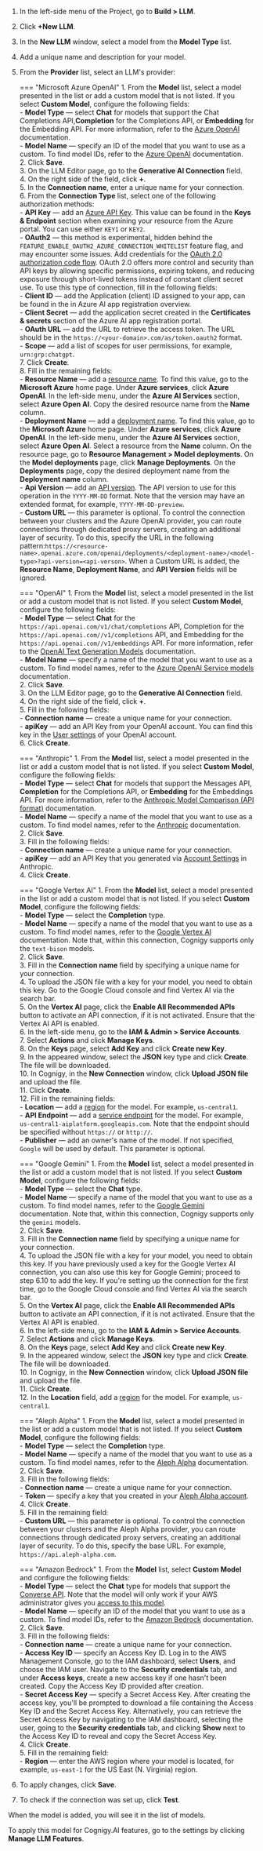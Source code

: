 1. In the left-side menu of the Project, go to **Build > LLM**.
2. Click **+New LLM**.
3. In the **New LLM** window, select a model from the **Model Type** list.
4. Add a unique name and description for your model.
5. From the **Provider** list, select an LLM's provider:

    === "Microsoft Azure OpenAI"
        1. From the **Model** list, select a model presented in the list or add a custom model that is not listed. If you select **Custom Model**, configure the following fields:<br>
            - **Model Type** — select **Chat** for models that support the Chat Completions API,**Completion** for the Completions API, or **Embedding** for the Embedding API. For more information, refer to the [Azure OpenAI](https://learn.microsoft.com/en-us/azure/ai-services/openai/concepts/models) documentation.<br>
            - **Model Name** — specify an ID of the model that you want to use as a custom. To find model IDs, refer to the [Azure OpenAI](https://learn.microsoft.com/en-us/azure/ai-services/openai/concepts/models) documentation.<br>
        2. Click **Save**.<br>
        3. On the LLM Editor page, go to the **Generative AI Connection** field.<br>
        4. On the right side of the field, click **+**.<br>
        5. In the **Connection name**, enter a unique name for your connection.<br>
        6. From the **Connection Type** list, select one of the following authorization methods:<br>
            - **API Key** — add an [Azure API Key](https://learn.microsoft.com/en-us/azure/cognitive-services/openai/quickstart?tabs=command-line&pivots=rest-api#retrieve-key-and-endpoint). This value can be found in the **Keys & Endpoint** section when examining your resource from the Azure portal. You can use either `KEY1` or `KEY2`.<br>
            - **OAuth2** — this method is experimental, hidden behind the `FEATURE_ENABLE_OAUTH2_AZURE_CONNECTION_WHITELIST` feature flag, and may encounter some issues. Add credentials for the [OAuth 2.0 authorization code flow](https://learn.microsoft.com/en-us/entra/identity-platform/v2-oauth2-auth-code-flow). OAuth 2.0 offers more control and security than API keys by allowing specific permissions, expiring tokens, and reducing exposure through short-lived tokens instead of constant client secret use. To use this type of connection, fill in the following fields:<br>
                - **Client ID** — add the Application (client) ID assigned to your app, can be found in the in Azure AI app registration overview.<br>
                - **Client Secret** — add the application secret created in the **Certificates & secrets** section of the Azure AI app registration portal.<br>
                - **OAuth URL** — add the URL to retrieve the access token. The URL should be in the `https://<your-domain>.com/as/token.oauth2` format.<br>
                - **Scope** — add a list of scopes for user permissions, for example, `urn:grp:chatgpt`. <br>
        7. Click **Create**.<br>
        8. Fill in the remaining fields:<br>
            - **Resource Name** — add a [resource name](https://learn.microsoft.com/en-us/azure/cognitive-services/openai/how-to/create-resource?pivots=web-portal#create-a-resource). To find this value, go to the **Microsoft Azure** home page. Under **Azure services**, click **Azure OpenAI**. In the left-side menu, under the **Azure AI Services** section, select **Azure Open AI**. Copy the desired resource name from the **Name** column.<br>
            - **Deployment Name** — add a [deployment name](https://learn.microsoft.com/en-us/azure/cognitive-services/openai/how-to/create-resource?pivots=web-portal#deploy-a-model). To find this value, go to the **Microsoft Azure** home page. Under **Azure services**, click **Azure OpenAI**. In the left-side menu, under the **Azure AI Services** section, select **Azure Open AI**. Select a resource from the **Name** column. On the resource page, go to **Resource Management > Model deployments**. On the **Model deployments** page, click **Manage Deployments**. On the **Deployments** page, copy the desired deployment name from the **Deployment name** column.<br>
            - **Api Version** — add an [API version](https://learn.microsoft.com/en-us/azure/cognitive-services/openai/reference#rest-api-versioning). The API version to use for this operation in the `YYYY-MM-DD` format. Note that the version may have an extended format, for example, `YYYY-MM-DD-preview`. <br>
            - **Custom URL** — this parameter is optional. To control the connection between your clusters and the Azure OpenAI provider, you can route connections through dedicated proxy servers, creating an additional layer of security. To do this, specify the URL in the following pattern:`https://<resource-name>.openai.azure.com/openai/deployments/<deployment-name>/<model-type>?api-version=<api-verson>`. When a Custom URL is added, the **Resource Name**, **Deployment Name**, and **API Version** fields will be ignored.

    === "OpenAI"
        1. From the **Model** list, select a model presented in the list or add a custom model that is not listed. If you select **Custom Model**, configure the following fields:<br>
            - **Model Type** — select **Chat** for the `https://api.openai.com/v1/chat/completions` API, Completion for the `https://api.openai.com//v1/completions` API, and Embedding for the `https://api.openai.com//v1/embeddings` API. For more information, refer to the [OpenAI Text Generation Models](https://platform.openai.com/docs/guides/text-generation) documentation.<br>
            - **Model Name** — specify a name of the model that you want to use as a custom. To find model names, refer to the [Azure OpenAI Service models](https://learn.microsoft.com/en-us/azure/ai-services/openai/concepts/models) documentation.<br>
        2. Click **Save**.<br>
        3. On the LLM Editor page, go to the **Generative AI Connection** field.<br>
        4. On the right side of the field, click **+**.<br>
        5. Fill in the following fields:<br>
            - **Connection name** — create a unique name for your connection.<br>
            - **apiKey** — add an API Key from your OpenAI account. You can find this key in the [User settings](https://help.openai.com/en/articles/4936850-where-do-i-find-my-secret-api-key) of your OpenAI account.<br>
        6. Click **Create**.<br>

    === "Anthropic"
        1. From the **Model** list, select a model presented in the list or add a custom model that is not listed. If you select **Custom Model**, configure the following fields:<br>
            - **Model Type** — select **Chat** for models that support the Messages API, **Completion** for the Completions API, or **Embedding** for the Embeddings API. For more information, refer to the [Anthropic Model Comparison (API format)](https://docs.anthropic.com/claude/docs/models-overview#model-comparison) documentation.<br>
            - **Model Name** — specify a name of the model that you want to use as a custom. To find model names, refer to the [Anthropic](https://docs.anthropic.com/claude/docs/models-overview) documentation.<br>
        2. Click **Save**.<br>
        3. Fill in the following fields:<br>
            - **Connection name** — create a unique name for your connection.<br>
            - **apiKey** — add an API Key that you generated via [Account Settings](https://console.anthropic.com/docs/api#accessing-the-api) in Anthropic.<br>
        4. Click **Create**.<br>

    === "Google Vertex AI"
        1. From the **Model** list, select a model presented in the list or add a custom model that is not listed. If you select **Custom Model**, configure the following fields:<br>
            - **Model Type** — select the **Completion** type. <br>
            - **Model Name** — specify a name of the model that you want to use as a custom. To find model names, refer to the [Google Vertex AI](https://cloud.google.com/vertex-ai/generative-ai/docs/learn/model-versioning) documentation. Note that, within this connection, Cognigy supports only the `text-bison` models.<br>
        2. Click **Save**.<br>
        3. Fill in the **Connection name** field by specifying a unique name for your connection.<br>
        4. To upload the JSON file with a key for your model, you need to obtain this key. Go to the Google Cloud console and find Vertex AI via the search bar.<br>
        5. On the **Vertex AI** page, click the **Enable All Recommended APIs** button to activate an API connection, if it is not activated. Ensure that the Vertex AI API is enabled.<br>
        6. In the left-side menu, go to the **IAM & Admin > Service Accounts**.<br>
        7. Select **Actions** and click **Manage Keys**.<br>
        8. On the **Keys** page, select **Add Key** and click **Create new Key**.<br>
        9. In the appeared window, select the **JSON** key type and click **Create**. The file will be downloaded.<br>
        10. In Cognigy, in the **New Connection** window, click **Upload JSON file** and upload the file.<br>
        11. Click **Create**.<br>
        12. Fill in the remaining fields:<br>
            - **Location** — add a [region](https://cloud.google.com/vertex-ai/docs/general/locations) for the model. For example, `us-central1`.<br>
            - **API Endpoint** — add a [service endpoint](https://cloud.google.com/vertex-ai/docs/reference/rest#service-endpoint) for the model. For example, `us-central1-aiplatform.googleapis.com`. Note that the endpoint should be specified without `https://` or `http://`. <br>
            - **Publisher** — add an owner's name of the model. If not specified, `Google` will be used by default.
               This parameter is optional.

    === "Google Gemini"
        1. From the **Model** list, select a model presented in the list or add a custom model that is not listed. If you select **Custom Model**, configure the following fields:<br>
            - **Model Type** — select the **Chat** type. <br>
            - **Model Name** — specify a name of the model that you want to use as a custom. To find model names, refer to the [Google Gemini](https://ai.google.dev/gemini-api/docs/models/gemini) documentation. Note that, within this connection, Cognigy supports only the `gemini` models.<br>
        2. Click **Save**.<br>
        3. Fill in the **Connection name** field by specifying a unique name for your connection.<br>
        4. To upload the JSON file with a key for your model, you need to obtain this key. If you have previously used a key for the Google Vertex AI connection, you can also use this key for Google Gemini; proceed to step 6.10 to add the key. If you're setting up the connection for the first time, go to the Google Cloud console and find Vertex AI via the search bar.<br>
        5. On the **Vertex AI** page, click the **Enable All Recommended APIs** button to activate an API connection, if it is not activated. Ensure that the Vertex AI API is enabled. <br>
        6. In the left-side menu, go to the **IAM & Admin > Service Accounts**.<br>
        7. Select **Actions** and click **Manage Keys**.<br>
        8. On the **Keys** page, select **Add Key** and click **Create new Key**.<br>
        9. In the appeared window, select the **JSON** key type and click **Create**. The file will be downloaded.<br>
        10. In Cognigy, in the **New Connection** window, click **Upload JSON file** and upload the file.<br>
        11. Click **Create**.<br>
        12. In the **Location** field, add a [region](https://cloud.google.com/vertex-ai/docs/general/locations) for the model. For example, `us-central1`.

    === "Aleph Alpha"
        1. From the **Model** list, select a model presented in the list or add a custom model that is not listed. If you select **Custom Model**, configure the following fields:<br>
            - **Model Type** — select the **Completion** type.<br>
            - **Model Name** — specify a name of the model that you want to use as a custom. To find model names, refer to the [Aleph Alpha](https://docs.aleph-alpha.com/docs/Deprecated%20Luminous/Deprecated-Luminous/model-card/) documentation.<br>
        2. Click **Save**.<br>
        3. Fill in the following fields:<br>
            - **Connection name** — create a unique name for your connection.<br>
            - **Token** — specify a key that you created in your [Aleph Alpha account](https://docs.aleph-alpha.com/).<br>
        4. Click **Create**.<br>
        5. Fill in the remaining field:<br>
            - **Custom URL** — this parameter is optional. To control the connection between your clusters and the Aleph Alpha provider, you can route connections through dedicated proxy servers, creating an additional layer of security. To do this, specify the base URL. For example, `https://api.aleph-alpha.com`.

    === "Amazon Bedrock"
        1. From the **Model** list, select **Custom Model** and configure the following fields:<br>
            - **Model Type** — select the **Chat** type for models that support the [Converse API](https://docs.aws.amazon.com/bedrock/latest/userguide/models-features.html). Note that the model will only work if your AWS administrator gives you [access to this model](https://docs.aws.amazon.com/bedrock/latest/userguide/model-access.html).<br>
            - **Model Name** — specify an ID of the model that you want to use as a custom. To find model IDs, refer to the [Amazon Bedrock](https://docs.aws.amazon.com/bedrock/latest/userguide/model-ids.html) documentation.<br>
        2. Click **Save**.<br>
        3. Fill in the following fields:<br>
            - **Connection name** — create a unique name for your connection.<br>
            - **Access Key ID** — specify an Access Key ID. Log in to the AWS Management Console, go to the IAM dashboard, select **Users**, and choose the IAM user. Navigate to the **Security credentials** tab, and under **Access keys**, create a new access key if one hasn't been created. Copy the Access Key ID provided after creation.<br>
            - **Secret Access Key** — specify a Secret Access Key. After creating the access key, you'll be prompted to download a file containing the Access Key ID and the Secret Access Key. Alternatively, you can retrieve the Secret Access Key by navigating to the IAM dashboard, selecting the user, going to the **Security credentials** tab, and clicking **Show** next to the Access Key ID to reveal and copy the Secret Access Key.<br>
        4. Click **Create**.<br>
        5. Fill in the remaining field:<br>
            - **Region** — enter the AWS region where your model is located, for example, `us-east-1` for the US East (N. Virginia) region.<br>

6. To apply changes, click **Save**.
7. To check if the connection was set up, click **Test**.

When the model is added, you will see it in the list of models.

To apply this model for Cognigy.AI features, go to the settings by clicking **Manage LLM Features**.